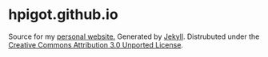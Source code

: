 # hpigot.github.io
Source for my [personal website.](https://hpigot.github.io/) Generated by [Jekyll](http://jekyllrb.com). Distrubuted under the [Creative Commons Attribution 3.0 Unported License](https://creativecommons.org/licenses/by/3.0/deed.en_US).
